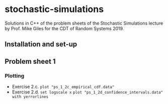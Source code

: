 # stochastic-simulations
Solutions in C++ of the problem sheets of the Stochastic Simulations lecture by Prof. Mike Giles for the CDT of Random Systems 2019.

## Installation and set-up

## Problem sheet 1

### Plotting
- Exercise 2.c. `plot "ps_1_2c_empirical_cdf.data"`
- Exercise 2.d. `set logscale x`
                `plot "ps_1_2d_confidence_intervals.data" with yerrorlines`
